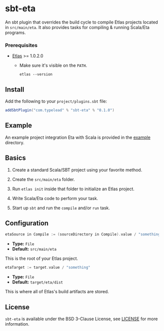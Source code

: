 # sbt-eta

An sbt plugin that overrides the build cycle to compile Etlas projects located in
`src/main/eta`. It also provides tasks for compiling & running Scala/Eta programs.

### Prerequisites

- [Etlas](https://github.com/typelead/etlas) >= 1.0.2.0
  - Make sure it's visible on the `PATH`.

    ```shell
    etlas --version
    ```

## Install

Add the following to your `project/plugins.sbt` file:

```scala
addSbtPlugin("com.typelead" % "sbt-eta" % "0.1.0")
```

## Example

An example project integration Eta with Scala is provided in the [example](./example/README.md)
directory.

## Basics

1. Create a standard Scala/SBT project using your favorite method.

2. Create the `src/main/eta` folder.

3. Run `etlas init` inside that folder to initialize an Etlas project.

4. Write Scala/Eta code to perform your task.

5. Start up `sbt` and run the `compile` and/or `run` task.

## Configuration

```scala
etaSource in Compile := (sourceDirectory in Compile).value / "something"
```
- **Type:** `File`
- **Default:** `src/main/eta`

This is the root of your Etlas project.

```scala
etaTarget := target.value / "something"
```

- **Type:** `File`
- **Default:** `target/eta/dist`

This is where all of Etlas's build artifacts are stored.

## License

`sbt-eta` is available under the BSD 3-Clause License, see [LICENSE](./LICENSE) for
more information.
